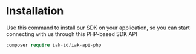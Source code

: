 # Installation

Use this command to install our SDK on your application, so you can start connecting with us through this PHP-based SDK API

```php
composer require iak-id/iak-api-php
```
